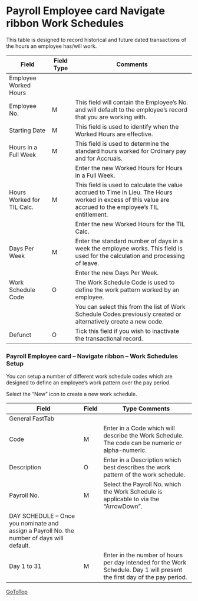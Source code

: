 # Payroll Employee card Navigate ribbon Work Schedules

This table is designed to record historical and future dated transactions of the hours an employee has/will work.


|Field|	Field Type	|Comments|
|---|---|---|
|Employee Worked Hours
|Employee No.|	M	|This field will contain the Employee’s No. and will default to the employee’s record that you are working with.
|Starting Date|	M	|This field is used to identify when the Worked Hours are effective.
|Hours in a Full Week|	M	|This field is used to determine the standard hours worked for Ordinary pay and for Accruals.
|||Enter the new Worked Hours for Hours in a Full Week.
|Hours Worked for TIL Calc.|	M	|This field is used to calculate the value accrued to Time in Lieu.  The Hours worked in excess of this value are accrued to the employee’s TIL entitlement.  
|||Enter the new Worked Hours for the TIL Calc.
|Days Per Week|	M|	Enter the standard number of days in a week the employee works.  This field is used for the calculation and processing of leave.
|||Enter the new Days Per Week.
|Work Schedule Code|	O	|The Work Schedule Code is used to define the work pattern worked by an employee.
|||You can select this from the list of Work Schedule Codes previously created or alternatively create a new code. 
|Defunct|	O|	Tick this field if you wish to inactivate the transactional record.  

### Payroll Employee card – Navigate ribbon – Work Schedules Setup

You can setup a number of different work schedule codes which are designed to define an employee’s work pattern over the pay period.

 
Select the “New” icon to create a new work schedule.  



|Field	|Field |Type	Comments|
|---|---|---|
|General FastTab
|Code|	M	|Enter in a Code which will describe the Work Schedule.  The code can be numeric or alpha-numeric.
|Description	|O	|Enter in a Description which best describes the work pattern of the work schedule.
|Payroll No.	|M	|Select the Payroll No. which the Work Schedule is applicable to via the “ArrowDown”.
|DAY SCHEDULE – Once you nominate and assign a Payroll No. the number of days will default.
|Day 1 to 31|	M	|Enter in the number of hours per day intended for the Work Schedule.  Day 1 will present the first day of the pay period.  


[GoToTop](#payroll-employee-card–navigate-ribbon-work-schedules)


